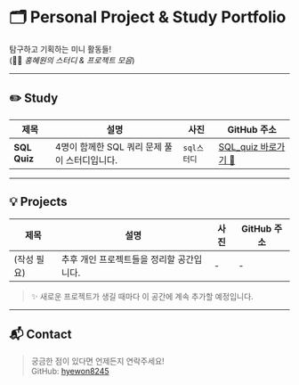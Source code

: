 # 🗂️ Personal Project & Study Portfolio
탐구하고 기획하는 미니 활동들!  
(👩‍💻 *홍혜원의 스터디 & 프로젝트 모음*)

---

## ✏️ Study

| 제목 | 설명 | 사진 | GitHub 주소 |
|------|------|------|--------------|
| **SQL Quiz** | 4명이 함께한 SQL 쿼리 문제 풀이 스터디입니다. | `sql스터디` | [SQL_quiz 바로가기 🚀](https://github.com/hyewon8245/sql_quiz.git) |


---

## 💡 Projects

| 제목 | 설명 | 사진 | GitHub 주소 |
|------|------|------|--------------|
| (작성 필요) | 추후 개인 프로젝트들을 정리할 공간입니다. | - | - |

> ✨ 새로운 프로젝트가 생길 때마다 이 공간에 계속 추가할 예정입니다.

---

## 📬 Contact

> 궁금한 점이 있다면 언제든지 연락주세요!  
> GitHub: [hyewon8245](https://github.com/hyewon8245)
